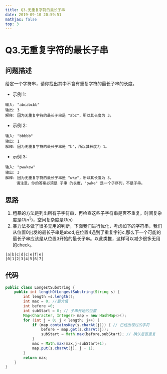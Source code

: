 ```yaml
---
title: Q3.无重复字符的最长子串
date: 2019-09-10 20:59:51
mathjax: false
top: 3
---
```

# Q3.无重复字符的最长子串

## 问题描述

给定一个字符串，请你找出其中不含有重复字符的最长子串的长度。

* 示例 1:

```
输入: "abcabcbb"
输出: 3 
解释: 因为无重复字符的最长子串是 "abc"，所以其长度为 3。
```

* 示例 2:

```
输入: "bbbbb"
输出: 1
解释: 因为无重复字符的最长子串是 "b"，所以其长度为 1。
```

* 示例 3:

```
输入: "pwwkew"
输出: 3
解释: 因为无重复字符的最长子串是 "wke"，所以其长度为 3。
     请注意，你的答案必须是 子串 的长度，"pwke" 是一个子序列，不是子串。
```

## 思路

1. 粗暴的方法是列出所有子字符串，再检查这些子字符串是否不重复。时间复杂度是$O(n^3)$，空间复杂度是$O(n)$
2. 暴力法多做了很多无用的判断，下面我们进行优化，考虑如下的字符串，我们从位置0出发的最长子串是abcd,在位置4遇到了重复字符c,那么下一个可能的最长子串应该是从位置3开始的最长子串。以此类推，这样可以减少很多无用的check。

```
|a|b|c|d|c|e|f|e|
|0|1|2|3|4|5|6|7|
```

## 代码

```java
public class LongestSubstring {
    public int lengthOfLongestSubstring(String s) {
        int length =s.length();
        int max = 0; //最大值
        int before =0;
        int subStart = 0; // 子串开始的位置
        Map<Character, Integer> map = new HashMap<>();
        for (int j = 0; j < length; j++) {
            if (map.containsKey(s.charAt(j))) { // 已经出现过的字符
                before = map.get(s.charAt(j));
                subStart = Math.max(before,subStart); // 确认是否重复
            }
            max = Math.max(max,j-subStart+1);
            map.put(s.charAt(j), j + 1);
        }
        return max;
    }
}
```